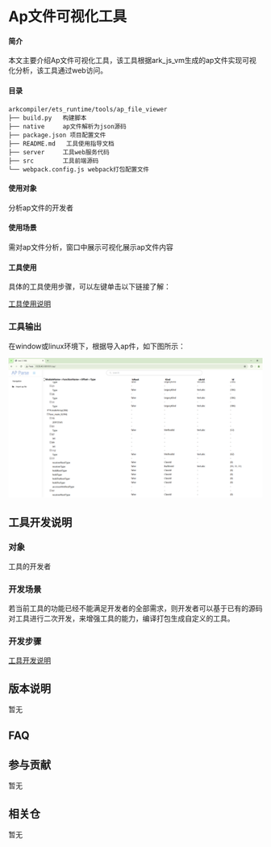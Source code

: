 # Ap文件可视化工具

#### 简介

本文主要介绍Ap文件可视化工具，该工具根据ark_js_vm生成的ap文件实现可视化分析，该工具通过web访问。

#### 目录

```
arkcompiler/ets_runtime/tools/ap_file_viewer
├── build.py   构建脚本
├── native     ap文件解析为json源码
├── package.json 项目配置文件
├── README.md   工具使用指导文档
├── server     工具web服务代码
├── src        工具前端源码
└── webpack.config.js webpack打包配置文件
```

#### 使用对象

分析ap文件的开发者

#### 使用场景

需对ap文件分析，窗口中展示可视化展示ap文件内容

#### 工具使用

具体的工具使用步骤，可以左键单击以下链接了解：

[工具使用说明](./docs/INSTRUCTION_zh.md)


### 工具输出

在window或linux环境下，根据导入ap件，如下图所示：

![](./figures/img.png)

## 工具开发说明

### 对象

工具的开发者

### 开发场景

若当前工具的功能已经不能满足开发者的全部需求，则开发者可以基于已有的源码对工具进行二次开发，来增强工具的能力，编译打包生成自定义的工具。

### 开发步骤

[工具开发说明](./docs/DEVELOP_zh.md)

## 版本说明

暂无

## FAQ

## 参与贡献

暂无

## 相关仓

暂无



